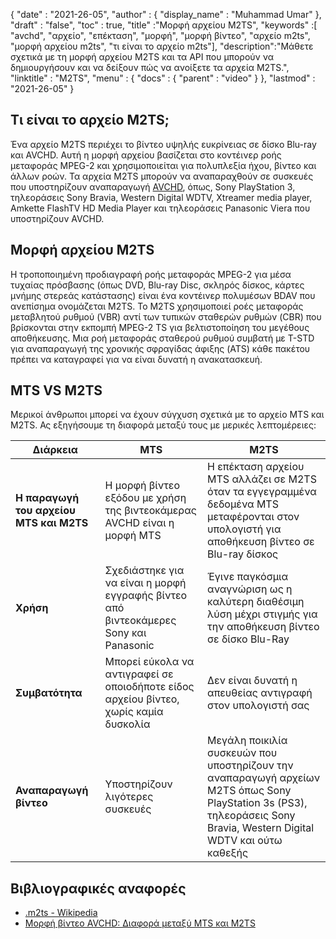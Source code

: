{
  "date" : "2021-26-05",
  "author" : {
    "display_name" : "Muhammad Umar"
},
  "draft" : "false",
  "toc" : true,
  "title" :"Μορφή αρχείου M2TS",
  "keywords" :[ "avchd", "αρχείο", "επέκταση", "μορφή", "μορφή βίντεο", "αρχείο m2ts", "μορφή αρχείου m2ts", "τι είναι το αρχείο m2ts"],
  "description":"Μάθετε σχετικά με τη μορφή αρχείου M2TS και τα API που μπορούν να δημιουργήσουν και να δείξουν πώς να ανοίξετε τα αρχεία M2TS.",
  "linktitle" : "M2TS",
  "menu" : {
    "docs" : {
      "parent" : "video"
}
},
  "lastmod" : "2021-26-05"
}

## Τι είναι το αρχείο M2TS; ##

Ένα αρχείο M2TS περιέχει το βίντεο υψηλής ευκρίνειας σε δίσκο Blu-ray και AVCHD. Αυτή η μορφή αρχείου βασίζεται στο κοντέινερ ροής μεταφοράς MPEG-2 και χρησιμοποιείται για πολυπλεξία ήχου, βίντεο και άλλων ροών. Τα αρχεία M2TS μπορούν να αναπαραχθούν σε συσκευές που υποστηρίζουν αναπαραγωγή [AVCHD](/el/video/avchd/), όπως, Sony PlayStation 3, τηλεοράσεις Sony Bravia, Western Digital WDTV, Xtreamer media player, Amkette FlashTV HD Media Player και τηλεοράσεις Panasonic Viera που υποστηρίζουν AVCHD.

## Μορφή αρχείου M2TS
Η τροποποιημένη προδιαγραφή ροής μεταφοράς MPEG-2 για μέσα τυχαίας πρόσβασης (όπως DVD, Blu-ray Disc, σκληρός δίσκος, κάρτες μνήμης στερεάς κατάστασης) είναι ένα κοντέινερ πολυμέσων BDAV που ανεπίσημα ονομάζεται M2TS. Το M2TS χρησιμοποιεί ροές μεταφοράς μεταβλητού ρυθμού (VBR) αντί των τυπικών σταθερών ρυθμών (CBR) που βρίσκονται στην εκπομπή MPEG-2 TS για βελτιστοποίηση του μεγέθους αποθήκευσης. Μια ροή μεταφοράς σταθερού ρυθμού συμβατή με T-STD για αναπαραγωγή της χρονικής σφραγίδας άφιξης (ATS) κάθε πακέτου πρέπει να καταγραφεί για να είναι δυνατή η ανακατασκευή.

## MTS VS M2TS
Μερικοί άνθρωποι μπορεί να έχουν σύγχυση σχετικά με το αρχείο MTS και M2TS. Ας εξηγήσουμε τη διαφορά μεταξύ τους με μερικές λεπτομέρειες:

|Διάρκεια|MTS|M2TS|
---|---|---|
|**Η παραγωγή του αρχείου MTS και M2TS**|Η μορφή βίντεο εξόδου με χρήση της βιντεοκάμερας AVCHD είναι η μορφή MTS|Η επέκταση αρχείου MTS αλλάζει σε M2TS όταν τα εγγεγραμμένα δεδομένα MTS μεταφέρονται στον υπολογιστή για αποθήκευση βίντεο σε Blu-ray δίσκος|
|**Χρήση**|Σχεδιάστηκε για να είναι η μορφή εγγραφής βίντεο από βιντεοκάμερες Sony και Panasonic|Έγινε παγκόσμια αναγνώριση ως η καλύτερη διαθέσιμη λύση μέχρι στιγμής για την αποθήκευση βίντεο σε δίσκο Blu-Ray|
|**Συμβατότητα**| Μπορεί εύκολα να αντιγραφεί σε οποιοδήποτε είδος αρχείου βίντεο, χωρίς καμία δυσκολία|Δεν είναι δυνατή η απευθείας αντιγραφή στον υπολογιστή σας|
|**Αναπαραγωγή βίντεο**| Υποστηρίζουν λιγότερες συσκευές| Μεγάλη ποικιλία συσκευών που υποστηρίζουν την αναπαραγωγή αρχείων M2TS όπως Sony PlayStation 3s (PS3), τηλεοράσεις Sony Bravia, Western Digital WDTV και ούτω καθεξής|

## Βιβλιογραφικές αναφορές ##

- [.m2ts - Wikipedia](https://en.wikipedia.org/wiki/.m2ts)
- [Μορφή βίντεο AVCHD: Διαφορά μεταξύ MTS και M2TS](https://www.videosolo.com/tutorials/mts-vs-m2ts.html)




